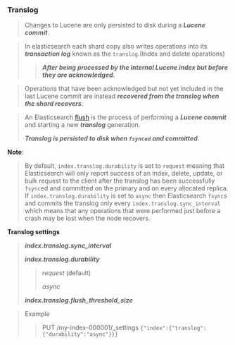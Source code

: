 ### Translog

> Changes to Lucene are only persisted to disk during a ***Lucene commit***.


> In elasticsearch each shard copy also writes operations into its ***transaction log*** known as the `translog`.(Index and delete operations) 
> 
>> ***After being processed by the internal Lucene index but before they are acknowledged.***
 

> Operations that have been acknowledged but not yet included in the last Lucene commit are instead ***recovered from the translog when the shard recovers***. 


> An Elasticsearch [flush](https://www.elastic.co/guide/en/elasticsearch/reference/7.17/indices-flush.html) is the process of performing a ***Lucene commit*** and starting a new ***translog*** generation.
> 
> ***Translog is persisted to disk when `fsynced` and committed***. 
> 

**Note**:
> 
> By default, `index.translog.durability` is set to `request` meaning that Elasticsearch will only report success of an index, delete, update, or bulk request to the client after the translog has been successfully `fsync`ed and committed on the primary and on every allocated replica. If `index.translog.durability` is set to `async` then Elasticsearch `fsync`s and commits the translog only every `index.translog.sync_interval` which means that any operations that were performed just before a crash may be lost when the node recovers.
> 

**Translog settings**
> 
> ***index.translog.sync_interval***
> 
> ***index.translog.durability***
> 
>> *request* (default)
>> 
>> *async*
> 
> ***index.translog.flush_threshold_size***
> 

> Example
>> PUT /my-index-000001/_settings `{"index":{"translog":{"durability":"async"}}}`

